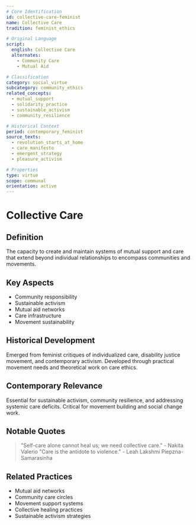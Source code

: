 ```yaml
---
# Core Identification
id: collective-care-feminist
name: Collective Care
tradition: feminist_ethics

# Original Language
script:
  english: Collective Care
  alternates:
    - Community Care
    - Mutual Aid

# Classification
category: social_virtue
subcategory: community_ethics
related_concepts:
  - mutual_support
  - solidarity_practice
  - sustainable_activism
  - community_resilience

# Historical Context
period: contemporary_feminist
source_texts:
  - revolution_starts_at_home
  - care_manifesto
  - emergent_strategy
  - pleasure_activism

# Properties
type: virtue
scope: communal
orientation: active
---
```


# Collective Care

## Definition
The capacity to create and maintain systems of mutual support and care that extend beyond individual relationships to encompass communities and movements.

## Key Aspects
- Community responsibility
- Sustainable activism
- Mutual aid networks
- Care infrastructure
- Movement sustainability

## Historical Development
Emerged from feminist critiques of individualized care, disability justice movement, and contemporary activism. Developed through practical movement needs and theoretical work on care ethics.

## Contemporary Relevance
Essential for sustainable activism, community resilience, and addressing systemic care deficits. Critical for movement building and social change work.

## Notable Quotes
> "Self-care alone cannot heal us; we need collective care." - Nakita Valerio
> "Care is the antidote to violence." - Leah Lakshmi Piepzna-Samarasinha

## Related Practices
- Mutual aid networks
- Community care circles
- Movement support systems
- Collective healing practices
- Sustainable activism strategies